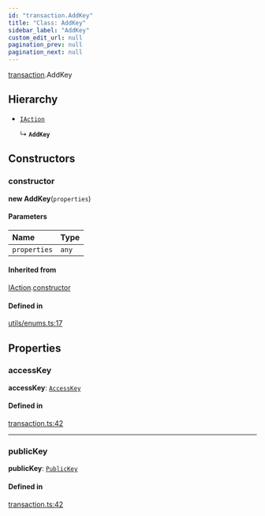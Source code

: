 ```yaml
---
id: "transaction.AddKey"
title: "Class: AddKey"
sidebar_label: "AddKey"
custom_edit_url: null
pagination_prev: null
pagination_next: null
---
```


[transaction](../modules/transaction.md).AddKey

## Hierarchy

- [`IAction`](transaction.IAction.md)

  ↳ **`AddKey`**

## Constructors

### constructor

**new AddKey**(`properties`)

#### Parameters

| Name | Type |
| :------ | :------ |
| `properties` | `any` |

#### Inherited from

[IAction](transaction.IAction.md).[constructor](transaction.IAction.md#constructor)

#### Defined in

[utils/enums.ts:17](https://github.com/maxhr/near--near-api-js/blob/d8efa7d5/packages/near-api-js/src/utils/enums.ts#L17)

## Properties

### accessKey

 **accessKey**: [`AccessKey`](transaction.AccessKey.md)

#### Defined in

[transaction.ts:42](https://github.com/maxhr/near--near-api-js/blob/d8efa7d5/packages/near-api-js/src/transaction.ts#L42)

___

### publicKey

 **publicKey**: [`PublicKey`](utils_key_pair.PublicKey.md)

#### Defined in

[transaction.ts:42](https://github.com/maxhr/near--near-api-js/blob/d8efa7d5/packages/near-api-js/src/transaction.ts#L42)
